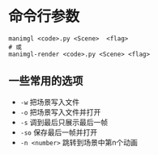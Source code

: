 # 命令行参数

```shell
manimgl <code>.py <Scene>  <flag>
# 或
manimgl-render <code>.py <Scene> <flag>
```

## 一些常用的选项

* `-w` 把场景写入文件
* `-o` 把场景写入文件并打开
* `-s` 调到最后只展示最后一帧
* `-so` 保存最后一帧并打开
* `-n <number>` 跳转到场景中第n个动画
